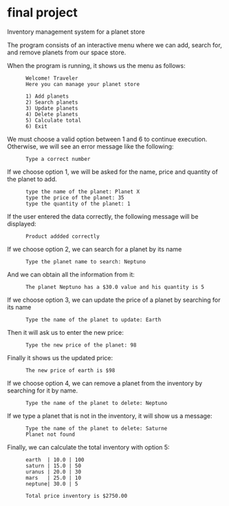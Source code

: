 # final project
Inventory management system for a planet store

The program consists of an interactive menu where we can add, search for, and remove planets from our space store.

When the program is running, it shows us the menu as follows:

          Welcome! Traveler
          Here you can manage your planet store
          
          1) Add planets
          2) Search planets
          3) Update planets
          4) Delete planets
          5) Calculate total 
          6) Exit

We must choose a valid option between 1 and 6 to continue execution. Otherwise, we will see an error message like the following:


          Type a correct number

If we choose option 1, we will be asked for the name, price and quantity of the planet to add.

          type the name of the planet: Planet X
          type the price of the planet: 35
          type the quantity of the planet: 1

If the user entered the data correctly, the following message will be displayed:

          Product addded correctly

If we choose option 2, we can search for a planet by its name

          Type the planet name to search: Neptuno

And we can obtain all the information from it:

          The planet Neptuno has a $30.0 value and his quantity is 5

If we choose option 3, we can update the price of a planet by searching for its name

          Type the name of the planet to update: Earth

Then it will ask us to enter the new price:

          Type the new price of the planet: 98

Finally it shows us the updated price:

          The new price of earth is $98

If we choose option 4, we can remove a planet from the inventory by searching for it by name.

          Type the name of the planet to delete: Neptuno

If we type a planet that is not in the inventory, it will show us a message:

          Type the name of the planet to delete: Saturne
          Planet not found

Finally, we can calculate the total inventory with option 5:

          earth  | 10.0 | 100
          saturn | 15.0 | 50
          uranus | 20.0 | 30
          mars   | 25.0 | 10
          neptune| 30.0 | 5
          
          Total price inventory is $2750.00


          
